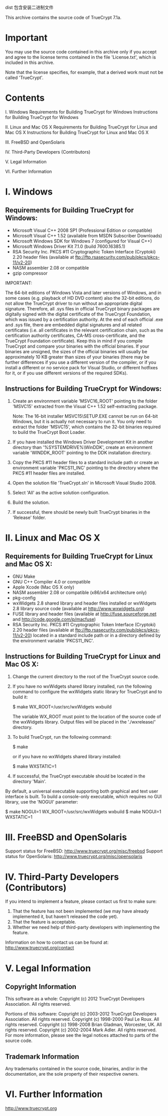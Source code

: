 dist 包含安装二进制文件



This archive contains the source code of TrueCrypt 7.1a.


Important
=========

You may use the source code contained in this archive only if you accept and
agree to the license terms contained in the file 'License.txt', which is
included in this archive.

Note that the license specifies, for example, that a derived work must not be
called 'TrueCrypt'.



Contents
========

I. Windows
	Requirements for Building TrueCrypt for Windows
	Instructions for Building TrueCrypt for Windows

II. Linux and Mac OS X
	Requirements for Building TrueCrypt for Linux and Mac OS X
	Instructions for Building TrueCrypt for Linux and Mac OS X
	
III. FreeBSD and OpenSolaris

IV. Third-Party Developers (Contributors)

V. Legal Information

VI. Further Information



I. Windows
==========

Requirements for Building TrueCrypt for Windows:
------------------------------------------------

- Microsoft Visual C++ 2008 SP1 (Professional Edition or compatible)
- Microsoft Visual C++ 1.52 (available from MSDN Subscriber Downloads)
- Microsoft Windows SDK for Windows 7 (configured for Visual C++)
- Microsoft Windows Driver Kit 7.1.0 (build 7600.16385.1)
- RSA Security Inc. PKCS #11 Cryptographic Token Interface (Cryptoki) 2.20
  header files (available at ftp://ftp.rsasecurity.com/pub/pkcs/pkcs-11/v2-20)
- NASM assembler 2.08 or compatible
- gzip compressor

IMPORTANT:

The 64-bit editions of Windows Vista and later versions of Windows, and in
some cases (e.g. playback of HD DVD content) also the 32-bit editions, do not
allow the TrueCrypt driver to run without an appropriate digital signature.
Therefore, all .sys files in official TrueCrypt binary packages are digitally
signed with the digital certificate of the TrueCrypt Foundation, which was
issued by a certification authority. At the end of each official .exe and
.sys file, there are embedded digital signatures and all related certificates
(i.e. all certificates in the relevant certification chain, such as the
certification authority certificates, CA-MS cross-certificate, and the
TrueCrypt Foundation certificate). Keep this in mind if you compile TrueCrypt
and compare your binaries with the official binaries. If your binaries are
unsigned, the sizes of the official binaries will usually be approximately
10 KB greater than sizes of your binaries (there may be further differences
if you use a different version of the compiler, or if you install a different
or no service pack for Visual Studio, or different hotfixes for it, or if you
use different versions of the required SDKs).


Instructions for Building TrueCrypt for Windows:
------------------------------------------------

1) Create an environment variable 'MSVC16_ROOT' pointing to the folder 'MSVC15'
   extracted from the Visual C++ 1.52 self-extracting package.

   Note: The 16-bit installer MSVC15\SETUP.EXE cannot be run on 64-bit Windows,
   but it is actually not necessary to run it. You only need to extract the
   folder 'MSVC15', which contains the 32-bit binaries required to build the
   TrueCrypt Boot Loader.

2) If you have installed the Windows Driver Development Kit in another
   directory than '%SYSTEMDRIVE%\WinDDK', create an environment variable
   'WINDDK_ROOT' pointing to the DDK installation directory.

3) Copy the PKCS #11 header files to a standard include path or create an
   environment variable 'PKCS11_INC' pointing to the directory where
   the PKCS #11 header files are installed.

4) Open the solution file 'TrueCrypt.sln' in Microsoft Visual Studio 2008.

5) Select 'All' as the active solution configuration.

6) Build the solution.

7) If successful, there should be newly built TrueCrypt binaries in the
   'Release' folder.



II. Linux and Mac OS X
======================

Requirements for Building TrueCrypt for Linux and Mac OS X:
-----------------------------------------------------------

- GNU Make
- GNU C++ Compiler 4.0 or compatible
- Apple Xcode (Mac OS X only)
- NASM assembler 2.08 or compatible (x86/x64 architecture only)
- pkg-config
- wxWidgets 2.8 shared library and header files installed or
  wxWidgets 2.8 library source code (available at http://www.wxwidgets.org)
- FUSE library and header files (available at http://fuse.sourceforge.net
  and http://code.google.com/p/macfuse)
- RSA Security Inc. PKCS #11 Cryptographic Token Interface (Cryptoki) 2.20
  header files (available at ftp://ftp.rsasecurity.com/pub/pkcs/pkcs-11/v2-20)
  located in a standard include path or in a directory defined by the
  environment variable 'PKCS11_INC'.


Instructions for Building TrueCrypt for Linux and Mac OS X:
-----------------------------------------------------------

1) Change the current directory to the root of the TrueCrypt source code.

2) If you have no wxWidgets shared library installed, run the following
   command to configure the wxWidgets static library for TrueCrypt and to
   build it: 

   $ make WX_ROOT=/usr/src/wxWidgets wxbuild

   The variable WX_ROOT must point to the location of the source code of the
   wxWidgets library. Output files will be placed in the './wxrelease/'
   directory.

3) To build TrueCrypt, run the following command:

   $ make

   or if you have no wxWidgets shared library installed:
   
   $ make WXSTATIC=1

4) If successful, the TrueCrypt executable should be located in the directory
   'Main'.

By default, a universal executable supporting both graphical and text user
interface is built. To build a console-only executable, which requires no GUI
library, use the 'NOGUI' parameter:

   $ make NOGUI=1 WX_ROOT=/usr/src/wxWidgets wxbuild
   $ make NOGUI=1 WXSTATIC=1



III. FreeBSD and OpenSolaris
============================

Support status for FreeBSD: http://www.truecrypt.org/misc/freebsd
Support status for OpenSolaris: http://www.truecrypt.org/misc/opensolaris



IV. Third-Party Developers (Contributors)
=========================================

If you intend to implement a feature, please contact us first to make sure:

1) That the feature has not been implemented (we may have already implemented
   it, but haven't released the code yet).
2) That the feature is acceptable.
3) Whether we need help of third-party developers with implementing the feature.

Information on how to contact us can be found at:
http://www.truecrypt.org/contact



V. Legal Information
====================

Copyright Information
---------------------

This software as a whole:
Copyright (c) 2012 TrueCrypt Developers Association. All rights reserved.

Portions of this software:
Copyright (c) 2003-2012 TrueCrypt Developers Association. All rights reserved.
Copyright (c) 1998-2000 Paul Le Roux. All rights reserved.
Copyright (c) 1998-2008 Brian Gladman, Worcester, UK. All rights reserved.
Copyright (c) 2002-2004 Mark Adler. All rights reserved.
For more information, please see the legal notices attached to parts of the
source code.

Trademark Information
---------------------

Any trademarks contained in the source code, binaries, and/or in the 
documentation, are the sole property of their respective owners.



VI. Further Information
=======================

http://www.truecrypt.org
